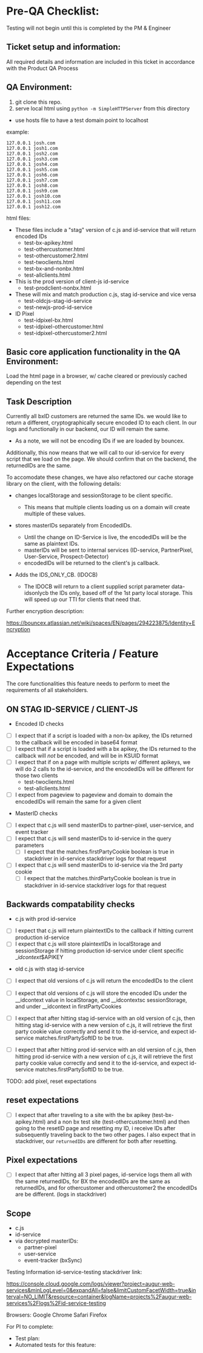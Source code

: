 Pre-QA Checklist: 
============
Testing will not begin until this is completed by the PM & Engineer

Ticket setup and information:
---------
All required details and information are included in this ticket in accordance with the Product QA Process

QA Environment:
--------
1. git clone this repo.
1. serve local html using `python -m SimpleHTTPServer` from this directory

* use hosts file to have a test domain point to localhost

example:
```
127.0.0.1 josh.com
127.0.0.1 josh1.com
127.0.0.1 josh2.com
127.0.0.1 josh3.com
127.0.0.1 josh4.com
127.0.0.1 josh5.com
127.0.0.1 josh6.com
127.0.0.1 josh7.com
127.0.0.1 josh8.com
127.0.0.1 josh9.com
127.0.0.1 josh10.com
127.0.0.1 josh11.com
127.0.0.1 josh12.com
```

html files:
* These files include a "stag" version of c.js and id-service that will return encoded IDs
   * test-bx-apikey.html
   * test-othercustomer.html
   * test-othercustomer2.html
   * test-twoclients.html
   * test-bx-and-nonbx.html
   * test-allclients.html
* This is the prod version of client-js id-service
   * test-prodclient-nonbx.html
* These will mix and match production c.js, stag id-service and vice versa
   * test-oldcjs-stag-id-service
   * test-newjs-prod-id-service
* ID Pixel
  * test-idpixel-bx.html
  * test-idpixel-othercustomer.html
  * test-idpixel-othercustomer2.html

Basic core application functionality in the QA Environment:
-----------
Load the html page in a browser, w/ cache cleared or previously cached depending on the test


Task Description
-------------
Currently all bxID customers are returned the same IDs. we would like to return a different, cryptographically secure encoded ID to each client. In our logs and functionally in our backend, our ID will remain the same.

* As a note, we will not be encoding IDs if we are loaded by bouncex.

Additionally, this now means that we will call to our id-service for every script that we load on the page. We should confirm that on the backend, the returnedIDs are the same.

To accomodate these changes, we have also refactored our cache storage library on the client, with the following details:

* changes localStorage and sessionStorage to be client specific.
    * This means that multiple clients loading us on a domain will create multiple of these values.

* stores masterIDs separately from EncodedIDs.
    * Until the change on ID-Service is live, the encodedIDs will be the same as plaintext IDs.
    * masterIDs will be sent to internal services (ID-service, PartnerPixel, User-Service, Prospect-Detector)
    * encodedIDs will be returned to the client's js callback.

* Adds the IDS_ONLY_CB. (IDOCB)
    * The IDOCB will return to a client supplied script parameter data-idsonlycb the IDs only, based off of the 1st party local storage. This will speed up our TTI for clients that need that.

Further encryption description:

https://bouncex.atlassian.net/wiki/spaces/EN/pages/294223875/Identity+Encryption


Acceptance Criteria / Feature Expectations
====================
The core functionalities this feature needs to perform to meet the requirements of all stakeholders.


ON STAG ID-SERVICE / CLIENT-JS
-----------------------

* Encoded ID checks

- [ ] I expect that if a script is loaded with a non-bx apikey, the IDs returned to the callback will be encoded in base64 format
- [ ] I expect that if a script is loaded with a bx apikey, the IDs returned to the callback will _not_ be encoded, and will be in KSUID format
- [ ] I expect that if on a page with multiple scripts w/ different apikeys, we will do 2 calls to the id-service, and the encodedIDs will be different for those two clients
    * test-twoclients.html
    * test-allclients.html
- [ ] I expect from pageview to pageview and domain to domain the encodedIDs will remain the same for a given client

* MasterID checks

- [ ] I expect that c.js will send masterIDs to partner-pixel, user-service, and event tracker
- [ ] I expect that c.js will send masterIDs to id-service in the query parameters
    - [ ] I expect that the matches.firstPartyCookie boolean is true in stackdriver in id-service stackdriver logs for that request
- [ ] I expect that c.js will send masterIDs to id-service via the 3rd party cookie
    - [ ] I expect that the matches.thirdPartyCookie boolean is true in stackdriver in id-service stackdriver logs for that request

Backwards compatability checks
-----------------------
* c.js with prod id-service
- [ ] I expect that c.js will return plaintextIDs to the callback if hitting current production id-service
- [ ] I expect that c.js will store plaintextIDs in localStorage and sessionStorage if hitting production id-service under client specific __idcontext_$APIKEY

* old c.js with stag id-service
- [ ] I expect that old versions of c.js will return the encodedIDs to the client
- [ ] I expect that old versions of c.js will store the encoded IDs under the __idcontext value in localStorage, and __idcontextsc sessionStorage, and under __idcontext in firstPartyCookies
- [ ] I expect that after hitting stag id-service with an old version of c.js, then hitting stag id-service with a new version of c.js, it will retrieve the first party cookie value correctly and send it to the id-service, and expect id-service matches.firstPartySoftID to be true.

- [ ] I expect that after hitting prod id-service with an old version of c.js, then hitting prod id-service with a new version of c.js, it will retrieve the first party cookie value correctly and send it to the id-service, and expect id-service matches.firstPartySoftID to be true.


TODO: add pixel, reset expectations


reset expectations
------------
- [ ] I expect that after traveling to a site with the bx apikey (test-bx-apikey.html) and a non bx test site (test-othercustomer.html) and then going to the resetID page and resetting my ID, i receive IDs after subsequently traveling back to the two other pages. I also expect that in stackdriver, our `returnedIDs` are different for both after resetting.


Pixel expectations
---------
- [ ] I expect that after hitting all 3 pixel pages, id-service logs them all with the same returnedIDs, for BX the encodedIDs are the same as returnedIDs, and for othercustomer and othercustomer2 the encodedIDs are be different. (logs in stackdriver)


Scope
------

* c.js
* id-service
* via decrypted masterIDs:
    * partner-pixel
    * user-service
    * event-tracker (bxSync)


Testing Information
id-service-testing stackdriver link:

https://console.cloud.google.com/logs/viewer?project=augur-web-services&minLogLevel=0&expandAll=false&limitCustomFacetWidth=true&interval=NO_LIMIT&resource=container&logName=projects%2Faugur-web-services%2Flogs%2Fid-service-testing




Browsers:
    Google Chrome
    Safari
    Firefox


For PI to complete:
* Test plan:
* Automated tests for this feature:
